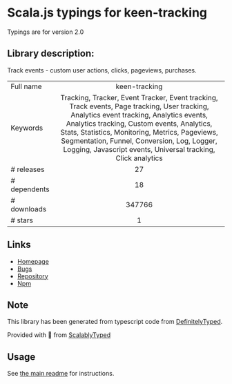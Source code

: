 
# Scala.js typings for keen-tracking

Typings are for version 2.0

## Library description:
Track events - custom user actions, clicks, pageviews, purchases.

|                    |                 |
| ------------------ | :-------------: |
| Full name          | keen-tracking |
| Keywords           | Tracking, Tracker, Event Tracker, Event tracking, Track events, Page tracking, User tracking, Analytics event tracking, Analytics events, Analytics tracking, Custom events, Analytics, Stats, Statistics, Monitoring, Metrics, Pageviews, Segmentation, Funnel, Conversion, Log, Logger, Logging, Javascript events, Universal tracking, Click analytics |
| # releases         | 27 |
| # dependents       | 18 |
| # downloads        | 347766 |
| # stars            | 1 |

## Links
- [Homepage](https://keen.io)
- [Bugs](https://github.com/keen/keen-tracking.js/issues)
- [Repository](https://github.com/keen/keen-tracking.js)
- [Npm](https://www.npmjs.com/package/keen-tracking)
    


## Note
This library has been generated from typescript code from [DefinitelyTyped](https://definitelytyped.org).

Provided with :purple_heart: from [ScalablyTyped](https://github.com/oyvindberg/ScalablyTyped)

## Usage
See [the main readme](../../readme.md) for instructions.



